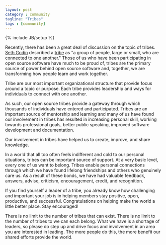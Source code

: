 ```yaml
---
layout: post
category : community
tagline: "Tribes"
tags : [community]
---
```

{% include JB/setup %}

Recently, there has been a great deal of discussion on the topic of tribes.
[Seth Godin](https://twitter.com/ThisIsSethsBlog)
described a [tribe](http://www.amazon.com/Tribes-We-Need-You-Lead/dp/1591842336/ref=sr_1_1?ie=UTF8&qid=1389115690&sr=8-1&keywords=tribes)
as "a group of people, large or small, who are connected
to one another." Those of us who have been participating in open source software have much to be proud of,
tribes are the primary source of power behind open source software and, together,
 we are transforming how people learn and work together.

Tribe are our most important organizational structure that provide focus around a topic or purpose. Each tribe
provides leadership and ways for individuals to connect with one another.

As such, our open source tribes provide a gateway through which thousands of individuals have entered and participated.
 Tribes are an important source of mentorship and learning and many of us have found our involvement in tribes
 has resulted in increasing personal skill, working towards professional goals, better public speaking,
 improved software development and documentation.

 Our involvement in tribes have helped us to create, improve, and share knowledge.

In a world that all too often feels indifferent and cold to our personal situations,
tribes can be important source of support. At a very basic level, every one of us want to belong.
Tribes enable personal connections through which we have found lifelong friendships and others who
genuinely care us. As a result of these bonds, we have had valuable
feedback, answers, advise, criticism, encouragement, credit, and recognition.

If you find yourself a leader of a tribe, you already know how challenging and important your job is in helping
 members stay positive, open, productive, and successful. Congratulations on helping make the world a little
 better place. Stay encouraged!

There is no limit to the number of tribes that can exist. There is no limit to the number of tribes
to we can each belong. What we have is a shortage of leaders, so please do step up and drive focus
and involvement in an area you are interested in leading. The more people do this, the more benefit
our shared efforts provide the world. 
